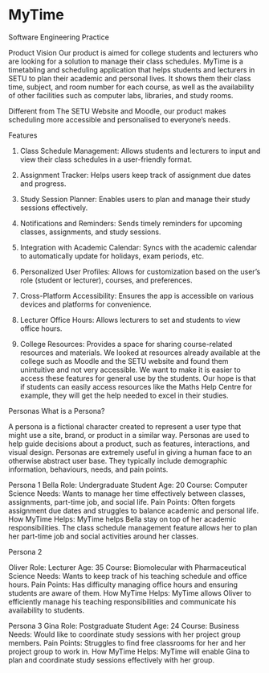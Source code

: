 # MyTime
Software Engineering Practice

Product Vision
Our product is aimed for college students and lecturers who are looking for a solution to manage their class schedules.
MyTime is a timetabling and scheduling application that helps students and lecturers in SETU to plan their academic and personal lives. It shows them their class time, subject, and room number for each course, as well as the availability of other facilities such as computer labs, libraries, and study rooms.

Different from The SETU Website and Moodle, our product makes scheduling more accessible and personalised to everyone’s needs.

Features

1.	Class Schedule Management: Allows students and lecturers to input and view their class schedules in a user-friendly format.

2.	Assignment Tracker: Helps users keep track of assignment due dates and progress.

3.	Study Session Planner: Enables users to plan and manage their study sessions effectively.

4.	Notifications and Reminders: Sends timely reminders for upcoming classes, assignments, and study sessions.

5.	Integration with Academic Calendar: Syncs with the academic calendar to automatically update for holidays, exam periods, etc.

6.	Personalized User Profiles: Allows for customization based on the user’s role (student or lecturer), courses, and preferences.

7.	Cross-Platform Accessibility: Ensures the app is accessible on various devices and platforms for convenience.

8.	Lecturer Office Hours: Allows lecturers to set and students to view office hours.

9.	College Resources: Provides a space for sharing course-related resources and materials.
We looked at resources already available at the college such as Moodle and the SETU website and found them unintuitive and not very accessible. We want to make it is easier to access these features for general use by the students. Our hope is that if students can easily access resources like the Maths Help Centre for example, they will get the help needed to excel in their studies.

Personas
What is a Persona?

A persona is a fictional character created to represent a user type that might use a site, brand, or product in a similar way. Personas are used to help guide decisions about a product, such as features, interactions, and visual design.
Personas are extremely useful in giving a human face to an otherwise abstract user base. They typically include demographic information, behaviours, needs, and pain points.

Persona 1
Bella
Role: Undergraduate Student
Age: 20
Course: Computer Science
Needs: Wants to manage her time effectively between classes, assignments, part-time job, and social life.
Pain Points: Often forgets assignment due dates and struggles to balance academic and personal life.
How MyTime Helps: MyTime helps Bella stay on top of her academic responsibilities. The class schedule management feature allows her to plan her part-time job and social activities around her classes.

Persona 2

Oliver
Role: Lecturer
Age: 35
Course: Biomolecular with Pharmaceutical Science
Needs: Wants to keep track of his teaching schedule and office hours.
Pain Points: Has difficulty managing office hours and ensuring students are aware of them.
How MyTime Helps: MyTime allows Oliver to efficiently manage his teaching responsibilities and communicate his availability to students.

Persona 3
Gina
Role: Postgraduate Student
Age: 24
Course: Business
Needs: Would like to coordinate study sessions with her project group members.
Pain Points: Struggles to find free classrooms for her and her project group to work in.
How MyTime Helps: MyTime will enable Gina to plan and coordinate study sessions effectively with her group.
